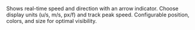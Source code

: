 Shows real-time speed and direction with an arrow indicator. Choose display units (u/s, m/s, px/f) and track peak speed. Configurable position, colors, and size for optimal visibility.
